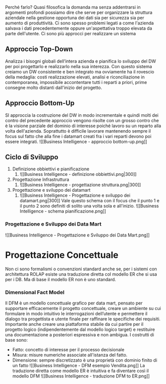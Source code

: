 Perché farlo? Quasi filosofica la domanda ma senza addentrarsi in argomenti profondi possiamo dire che serve per organizzare la struttura aziendale nella gestione opportuna dei dati sia per sicurezza sia per aumento di produttività. Ci sono spesso problemi legati a come l'azienda salvava i dati precedentemente oppure un'aspettativa troppo elevata da parte dell'utente.
Ci sono più approcci per realizzare un sistema

## Approccio Top-Down  
Analizza i bisogni globali dell’intera azienda e pianifica lo sviluppo del DW per poi progettarlo e realizzarlo nella sua interezza.
Con questo sistema creiamo un DW consistente e ben integrato ma ovviamente ha il rovescio della medaglia: costi realizzazione elevati, analisi e riconciliazione in contemporanea, impossibile accontentare tutti i reparti a priori, prime consegne molto distanti dall'inizio del progetto. 

## Approccio Bottom-Up
SI approccia la costruzione del DW in modo incrementale e quindi molti dei contro del precedente approccio vengono risolte con un grosso contro che è la visione parziale del dominio di interesse poiché lavoro su un reparto alla volta dell'azienda. Soprattutto è difficile lavorare mantenendo sempre il focus sul fatto che alla fine i datamart creati fra i vari reparti devono poi essere integrati.
![[Business Intelligence - approccio bottom-up.png]]

## Ciclo di Sviluppo
1. Definizione obbiettivi e pianificazione
	1. ![[Business Intelligence - definizione obbiettivi.png|300]]
2. Progettazione Infrastruttura
	1. ![[Business Intelligence - progettazione struttura.png|300]]
3. Progettazione e sviluppo dei datamart
	1. ![[Business Intelligence - Progettazione e sviluppo dei datamart.png|300]]
Vale questo schema con il focus che il punto 1 e il punto 2 sono definiti di solito una volta sola e all'inizio.
![[Business Intelligence - schema pianificazione.png]]

### Progettazione e Sviluppo dei Data Mart
![[Business Intelligence - Progettazione e Sviluppo dei Data Mart.png]]

# Progettazione Concettuale
Non ci sono formalismi o convenzioni standard anche se, per i sistemi con architettura ROLAP esiste una traduzione diretta col modello ER che si usa per i DB. Ma di base il modello ER non è uno standard. 

### Dimensional Fact Model
Il DFM è un modello concettuale grafico per data mart, pensato per supportare efficacemente il progetto concettuale, creare un ambiente su cui formulare in modo intuitivo le interrogazioni dell’utente e permettere il dialogo tra progettista e utente finale per raffinare le specifiche dei requisiti. Importante anche creare una piattaforma stabile da cui partire per il progetto logico (indipendentemente dal modello logico target) e restituire una documentazione a posteriori espressiva e non ambigua.
I costrutti di base sono:
- Fatto: concetto di interesse per il processo decisionale
- Misura: misure numeriche associate all'istanza del fatto.
- Dimensione: sempre discretizzato è una proprietà con dominio finito di un fatto
![[Business Intelligence - DFM esempio Vendita.png]]
La traduzione diretta come modello ER è intuitiva e fa diventare così il modello DFM
![[Business Intelligence - traduzione DFM to ER.png]]
